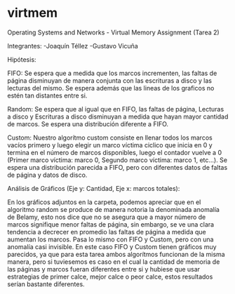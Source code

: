 # virtmem
Operating Systems and Networks - Virtual Memory Assignment (Tarea 2)

Integrantes: 
-Joaquín Téllez
-Gustavo Vicuña



Hipótesis:

FIFO: Se espera que a medida que los marcos incrementen, las faltas de página disminuyan de manera conjunta con las escrituras a disco y las lecturas del mismo. Se espera además que las lineas de los graficos no estén tan distantes entre si.

Random: Se espera que al igual que en FIFO, las faltas de página, Lecturas a disco y Escrituras a disco disminuyan a medida que hayan mayor cantidad de marcos. Se espera una distribución diferente a FIFO.

Custom: Nuestro algorítmo custom consiste en llenar todos los marcos vacíos primero y luego elegir un marco víctima ciclico que inicia en 0 y termina en el número de marcos disponibles, luego el contador vuelve a 0 (Primer marco víctima: marco 0, Segundo marco víctima: marco 1, etc...). Se espera una distribución parecida a FIFO, pero con diferentes datos de faltas de página y datos de disco.



Análisis de Gráficos (Eje y: Cantidad, Eje x: marcos totales):

En los gráficos adjuntos en la carpeta, podemos apreciar que en el algoritmo random se produce de manera notoria la denominada anomalía de Belamy, esto nos dice que no se asegura que a mayor número de marcos signifique menor faltas de página, sin embargo, se ve una clara tendencia a decrecer en promedio las faltas de página a medida que aumentan los marcos.
Pasa lo mismo con FIFO y Custom, pero con una anomalía casi invisible.
En este caso FIFO y Custom tienen gráficos muy parecidos, ya que para esta tarea ambos algorítmos funcionan de la misma manera, pero si tuviesemos es caso en el cual la cantidad de memoria de las páginas y marcos fueran diferentes entre si y hubiese que usar estrategias de primer calce, mejor calce o peor calce, estos resultados serían bastante diferentes.


